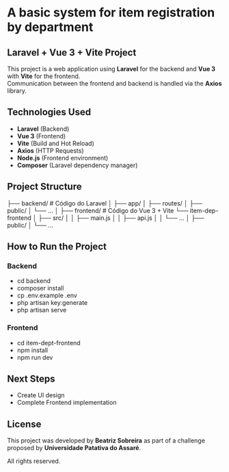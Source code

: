 # A basic system for item registration by department

## Laravel + Vue 3 + Vite Project

This project is a web application using **Laravel** for the backend and **Vue 3** with **Vite** for the frontend.  
Communication between the frontend and backend is handled via the **Axios** library.

## Technologies Used

- **Laravel** (Backend)
- **Vue 3** (Frontend)
- **Vite** (Build and Hot Reload)
- **Axios** (HTTP Requests)
- **Node.js** (Frontend environment)
- **Composer** (Laravel dependency manager)

## Project Structure

├── backend/ # Código do Laravel
│ ├── app/
│ ├── routes/
│ ├── public/
│ └── ...
│
├── frontend/ # Código do Vue 3 + Vite
└── item-dep-frontend
│ ├── src/
│ │ ├── main.js
│ │ ├── api.js
│ │ └── ...
│ ├── public/
│ └── ...

## How to Run the Project

### Backend

- cd backend
- composer install
- cp .env.example .env
- php artisan key:generate
- php artisan serve

### Frontend

- cd item-dept-frontend
- npm install
- npm run dev

## Next Steps

- Create UI design
- Complete Frontend implementation

## License

This project was developed by **Beatriz Sobreira** as part of a challenge proposed by **Universidade Patativa do Assaré**.  

All rights reserved.